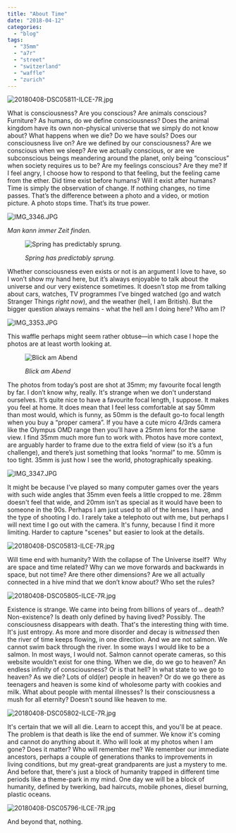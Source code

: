 ```yaml
---
title: "About Time"
date: "2018-04-12"
categories: 
  - "blog"
tags: 
  - "35mm"
  - "a7r"
  - "street"
  - "switzerland"
  - "waffle"
  - "zurich"
---
```


![20180408-DSC05811-ILCE-7R.jpg](/assets/images/75ec0-20180408-dsc05811-ilce-7r.jpg)

What is consciousness? Are you conscious? Are animals conscious? Furniture? As humans, do we define consciousness? Does the animal kingdom have its own non-physical universe that we simply do not know about? What happens when we die? Do we have souls? Does our consciousness live on? Are we defined by our consciousness? Are we conscious when we sleep? Are we actually conscious, or are we subconscious beings meandering around the planet, only being “conscious” when society requires us to be? Are my feelings conscious? Are they me? If I feel angry, I choose how to respond to that feeling, but the feeling came from the ether. Did time exist before humans? Will it exist after humans?Time is simply the observation of change. If nothing changes, no time passes. That’s the difference between a photo and a video, or motion picture. A photo stops time. That’s its true power.

![IMG_3346.JPG](/assets/images/76134-img_3346.jpg)

_Man kann immer Zeit finden._  

<figure>

![Spring has predictably sprung. ](/assets/images/c0537-img_3358.jpg)

<figcaption>



_Spring has predictably sprung._ 





</figcaption>



</figure>

Whether consciousness even exists or not is an argument I love to have, so I won’t show my hand here, but it’s always enjoyable to talk about the universe and our very existence sometimes. It doesn’t stop me from talking about cars, watches, TV programmes I’ve binged watched (go and watch Stranger Things _right now_), and the weather (hell, I am British). But the bigger question always remains - what the hell am I doing here? Who am I?

![IMG_3353.JPG](/assets/images/a75ac-img_3353.jpg)

This waffle perhaps might seem rather obtuse—in which case I hope the photos are at least worth looking at. 

<figure>

![Blick am Abend ](/assets/images/7d192-img_3349.jpg)

<figcaption>



_Blick am Abend_ 





</figcaption>



</figure>

The photos from today’s post are shot at 35mm; my favourite focal length by far. I don’t know why, really. It's strange when we don't understand ourselves. It’s quite nice to have a favourite focal length, I suppose. It makes you feel at home. It does mean that I feel less comfortable at say 50mm than most would, which is funny, as 50mm is the default go-to focal length when you buy a “proper camera”. If you have a cute micro 4/3rds camera like the Olympus OMD range then you’ll have a 25mm lens for the same view. I find 35mm much more fun to work with. Photos have more context, are arguably harder to frame due to the extra field of view (so it’s a fun challenge), and there’s just something that looks “normal” to me. 50mm is too tight. 35mm is just how I see the world, photographically speaking.

![IMG_3347.JPG](/assets/images/1db36-img_3347.jpg)

It might be because I've played so many computer games over the years with such wide angles that 35mm even feels a little cropped to me. 28mm doesn't feel that wide, and 20mm isn't as special as it would have been to someone in the 90s. Perhaps I am just used to all of the lenses I have, and the type of shooting I do. I rarely take a telephoto out with me, but perhaps I will next time I go out with the camera. It's funny, because I find it more limiting. Harder to capture "scenes" but easier to look at the details.

![20180408-DSC05813-ILCE-7R.jpg](/assets/images/dd2ad-20180408-dsc05813-ilce-7r.jpg)

Will time end with humanity? With the collapse of The Universe itself?  Why are space and time related? Why can we move forwards and backwards in space, but not time? Are there other dimensions? Are we all actually connected in a hive mind that we don’t know about? Who set the rules? 

![20180408-DSC05805-ILCE-7R.jpg](/assets/images/ad728-20180408-dsc05805-ilce-7r.jpg)

Existence is strange. We came into being from billions of years of... death? Non-existence? Is death only defined by having lived? Possibly. The consciousness disappears with death. That's the interesting thing with time. It's just entropy. As more and more disorder and decay is _witnessed_ then the river of time keeps flowing, in one direction. And we are not salmon. We cannot swim back through the river. In some ways I would like to be a salmon. In most ways, I would not. Salmon cannot operate cameras, so this website wouldn't exist for one thing. When we die, do we go to heaven? An endless infinity of consciousness? Or is that hell? In what state to we go to heaven? As we die? Lots of old(er) people in heaven? Or do we go there as teenagers and heaven is some kind of wholesome party with cookies and milk. What about people with mental illnesses? Is their consciousness a mush for all eternity? Doesn't sound like heaven to me.

![20180408-DSC05802-ILCE-7R.jpg](/assets/images/79301-20180408-dsc05802-ilce-7r.jpg)

It's certain that we will all die. Learn to accept this, and you'll be at peace. The problem is that death is like the end of summer. We know it's coming and cannot do anything about it. Who will look at my photos when I am gone? Does it matter? Who will remember me? We remember our immediate ancestors, perhaps a couple of generations thanks to improvements in living conditions, but my great-great grandparents are just a mystery to me. And before that, there's just a block of humanity trapped in different time periods like a theme-park in my mind. One day we will be a block of humanity, defined by twerking, bad haircuts, mobile phones, diesel burning, plastic oceans.

![20180408-DSC05796-ILCE-7R.jpg](/assets/images/8195d-20180408-dsc05796-ilce-7r.jpg)

And beyond that, nothing.
